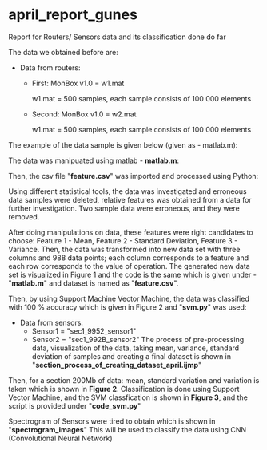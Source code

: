 # april_report_gunes
Report for Routers/ Sensors data and its classification done do far

The data we obtained before are:
* Data from routers:
  * First: MonBox v1.0 = w1.mat
  
    w1.mat = 500 samples, each sample consists of 100 000 elements

  * Second: MonBox v1.0 = w2.mat

    w1.mat = 500 samples, each sample consists of 100 000 elements

The example of the data sample is given below (given as - matlab.m):

The data was manipuated using matlab - **matlab.m**:


Then, the csv file "**feature.csv**" was imported and processed using Python:

Using different statistical tools, the data was investigated and erroneous data samples were deleted, relative features was obtained from a data for further investigation. Two sample data were erroneous, and they were removed.

After doing manipulations on data, these features were right candidates to choose: Feature 1 - Mean, Feature 2 - Standard Deviation, Feature 3 - Variance. Then, the data was transformed into new data set with three columns and 988 data points; each column corresponds to a feature and each row corresponds to the value of operation. The generated new data set is visualized in Figure 1 and the code is the same which is given under - "**matlab.m**" and dataset is named as "**feature.csv**".

Then, by using Support Machine Vector Machine, the data was classified with 100 % accuracy which is given in Figure 2 and "**svm.py**" was used:

* Data from sensors:
  * Sensor1 = "sec1_9952_sensor1"
  * Sensor2 = "sec1_992B_sensor2" 
The process of pre-processing data, visualization of the data, taking mean, variance, standard deviation of samples and creating a final dataset is shown in "**section_process_of_creating_dataset_april.ijmp**"

Then, for a section 200Mb of data: mean, standard variation and variation is taken which is shown in **Figure 2**. Classification is done using Support Vector Machine, and the SVM classfication is shown in **Figure 3**, and the script is provided under "**code_svm.py**"

Spectrogram of Sensors were tired to obtain which is shown in "**spectrogram_images**"
This will be used to classify the data using CNN (Convolutional Neural Network)
